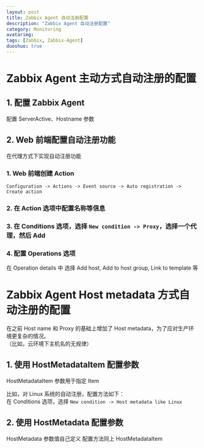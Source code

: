 ```yaml
---
layout: post
title: Zabbix Agent 自动注册配置
description: "Zabbix Agent 自动注册配置"
category: Monitoring
avatarimg: 
tags: [Zabbix, Zabbix-Agent]
duoshuo: true
---
```


# Zabbix Agent 主动方式自动注册的配置

## 1. 配置 Zabbix Agent

配置 ServerActive、Hostname 参数

## 2. Web 前端配置自动注册功能

在代理方式下实现自动注册功能

### 1. Web 前端创建 Action

`Configuration -> Actions -> Event source -> Auto registration -> Create action`

### 2. 在 Action 选项中配置名称等信息

### 3. 在 Conditions 选项，选择 `New condition -> Proxy`，选择一个代理，然后 Add

### 4. 配置 Operations 选项

在 Operation details 中 选择 Add host, Add to host group, Link to template 等


# Zabbix Agent Host metadata 方式自动注册的配置

在之前 Host name 和 Proxy 的基础上增加了 Host metadata，为了应对生产环境更复杂的情况。  
（比如，云环境下主机名的无规律）

## 1. 使用 HostMetadataItem 配置参数

HostMetadataItem 参数用于指定 Item 

比如，对 Linux 系统的自动注册，配置方法如下：  
在 Conditions 选项，选择 `New condition -> Host metadata like Linux`

## 2. 使用 HostMetadata 配置参数

HostMetadata 参数值自己定义
配置方法同上 HostMetadataItem

